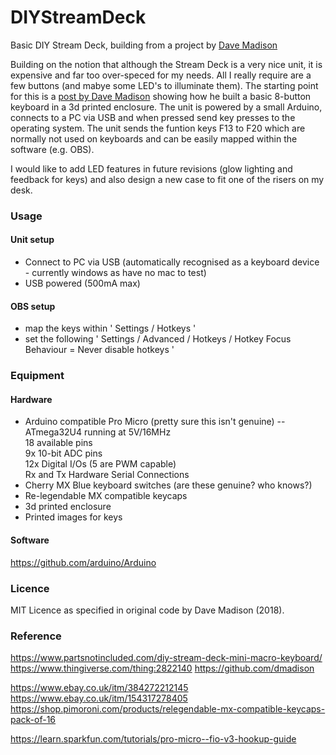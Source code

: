 # DIYStreamDeck
Basic DIY Stream Deck, building from a project by [Dave Madison](https://github.com/dmadison)

Building on the notion that although the Stream Deck is a very nice unit, it is expensive and far too over-speced for my needs. All I really require are a few buttons (and mabye some LED's to illuminate them). The starting point for this is a [post by Dave Madison](https://www.partsnotincluded.com/diy-stream-deck-mini-macro-keyboard/) showing how he built a basic 8-button keyboard in a 3d printed enclosure. The unit is powered by a small Arduino, connects to a PC via USB and when pressed send key presses to the operating system. The unit sends the funtion keys F13 to F20 which are normally not used on keyboards and can be easily mapped within the software (e.g. OBS).

I would like to add LED features in future revisions (glow lighting and feedback for keys) and also design a new case to fit one of the risers on my desk.


### Usage
#### Unit setup
- Connect to PC via USB (automatically recognised as a keyboard device - currently windows as have no mac to test)
- USB powered (500mA max)

#### OBS setup
- map the keys within ' Settings / Hotkeys '
- set the following ' Settings / Advanced / Hotkeys / Hotkey Focus Behaviour = Never disable hotkeys '

### Equipment
#### Hardware
- Arduino compatible Pro Micro (pretty sure this isn't genuine)
--ATmega32U4 running at 5V/16MHz<br>
18 available pins<br>
9x 10-bit ADC pins<br>
12x Digital I/Os (5 are PWM capable)<br>
Rx and Tx Hardware Serial Connections
- Cherry MX Blue keyboard switches (are these genuine? who knows?)
- Re-legendable MX compatible keycaps
- 3d printed enclosure
- Printed images for keys

#### Software
https://github.com/arduino/Arduino

### Licence
MIT Licence as specified in original code by Dave Madison (2018).

### Reference
https://www.partsnotincluded.com/diy-stream-deck-mini-macro-keyboard/
https://www.thingiverse.com/thing:2822140
https://github.com/dmadison

https://www.ebay.co.uk/itm/384272212145
https://www.ebay.co.uk/itm/154317278405
https://shop.pimoroni.com/products/relegendable-mx-compatible-keycaps-pack-of-16

https://learn.sparkfun.com/tutorials/pro-micro--fio-v3-hookup-guide
